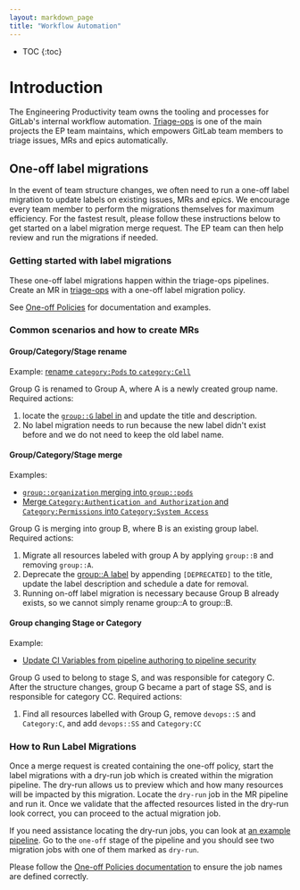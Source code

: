 ```yaml
---
layout: markdown_page
title: "Workflow Automation"
---
```


- TOC
{:toc}

# Introduction

The Engineering Productivity team owns the tooling and processes for GitLab's internal workflow automation. [Triage-ops](https://gitlab.com/gitlab-org/quality/triage-ops) is one of the main projects the EP team maintains, which empowers GitLab team members to triage issues, MRs and epics automatically.

## One-off label migrations

In the event of team structure changes, we often need to run a one-off label migration to update labels on existing issues, MRs and epics. We encourage every team member to perform the migrations themselves for maximum efficiency. For the fastest result, please follow these instructions below to get started on a label migration merge request. The EP team can then help review and run the migrations if needed.

### Getting started with label migrations

These one-off label migrations happen within the triage-ops pipelines. Create an MR in [triage-ops](https://gitlab.com/gitlab-org/quality/triage-ops) with a one-off label migration policy.

See [One-off Policies](https://gitlab.com/gitlab-org/quality/triage-ops/-/blob/master/doc/scheduled/index.md#one-off-policies) for documentation and examples.

### Common scenarios and how to create MRs

#### Group/Category/Stage rename

Example: [rename `category:Pods` to `category:Cell`](https://gitlab.com/gitlab-org/quality/triage-ops/-/issues/1270)

Group G is renamed to Group A, where A is a newly created group name. Required actions:

1. locate the [`group::G` label in](https://gitlab.com/groups/gitlab-org/-/labels) and update the title and description.
2. No label migration needs to run because the new label didn't exist before and we do not need to keep the old label name.

#### Group/Category/Stage merge

Examples:
- [`group::organization` merging into `group::pods`](https://gitlab.com/gitlab-org/quality/triage-ops/-/merge_requests/2049)
- [Merge `Category:Authentication and Authorization` and `Category:Permissions` into `Category:System Access`](https://gitlab.com/gitlab-org/quality/triage-ops/-/merge_requests/2022)

Group G is merging into group B, where B is an existing group label. Required actions:

1. Migrate all resources labeled with group A by applying `group::B` and removing `group::A`.
2. Deprecate the [group::A label](https://gitlab.com/groups/gitlab-org/-/labels?search=group::A) by appending `[DEPRECATED]` to the title, update the label description and schedule a date for removal.
3. Running on-off label migration is necessary because Group B already exists, so we cannot simply rename group::A to group::B.

#### Group changing Stage or Category

Example:
- [Update CI Variables from pipeline authoring to pipeline security](https://gitlab.com/gitlab-org/quality/triage-ops/-/merge_requests/2053)

Group G used to belong to stage S, and was responsible for category C. After the structure changes, group G became a part of stage SS, and is responsible for category CC. Required actions:

1. Find all resources labelled with Group G, remove `devops::S` and `Category:C`, and add `devops::SS` and `Category:CC`

### How to Run Label Migrations

Once a merge request is created containing the one-off policy, start the label migrations with a dry-run job which is created within the migration pipeline. The dry-run allows us to preview which and how many resources will be impacted by this migration. Locate the `dry-run` job in the MR pipeline and run it. Once we validate that the affected resources listed in the dry-run look correct, you can proceed to the actual migration job.

If you need assistance locating the dry-run jobs, you can look at [an example pipeline](https://gitlab.com/gitlab-org/quality/triage-ops/-/pipelines/801902517). Go to the `one-off` stage of the pipeline and you should see two migration jobs with one of them marked as `dry-run`.

Please follow the [One-off Policies documentation](https://gitlab.com/gitlab-org/quality/triage-ops/-/blob/master/doc/scheduled/index.md#one-off-policies) to ensure the job names are defined correctly.
